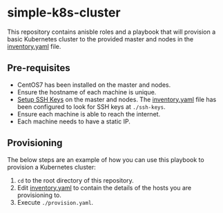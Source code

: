 # simple-k8s-cluster

This repository contains anisble roles and a playbook that will provision a basic Kubernetes cluster to the provided master and nodes in the [inventory.yaml](inventory.yaml) file.

## Pre-requisites

- CentOS7 has been installed on the master and nodes.
- Ensure the hostname of each machine is unique.
- [Setup SSH Keys](https://www.digitalocean.com/community/tutorials/how-to-configure-ssh-key-based-authentication-on-a-linux-server) on the master and nodes. The [inventory.yaml](inventory.yaml) file has been configured to look for SSH keys at `./ssh-keys`.
- Ensure each machine is able to reach the internet.
- Each machine needs to have a static IP.

## Provisioning

The below steps are an example of how you can use this playbook to provision a Kubernetes cluster:

1. `cd` to the root directory of this repository.
2. Edit [inventory.yaml](inventory.yaml) to contain the details of the hosts you are provisioning to.
3. Execute `./provision.yaml`.